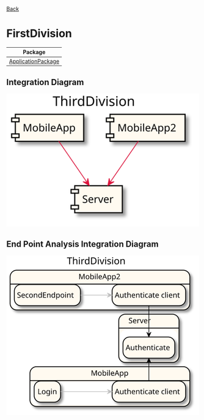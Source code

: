 


[Back](../README.md)

# FirstDivision

| Package |
----|
[ApplicationPackage](ApplicationPackage/README.md)|

## Integration Diagram
<img src="demo/markdown/integration.svg">

## End Point Analysis Integration Diagram
<img src="demo/markdown/integrationepa.svg">

